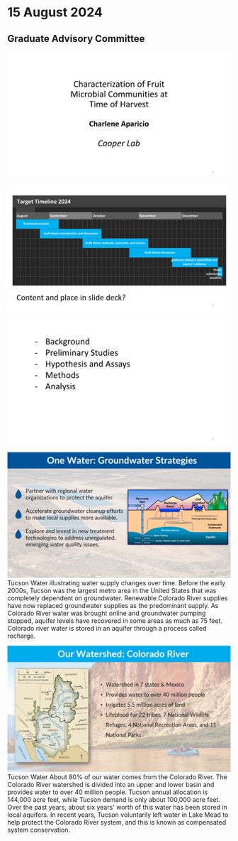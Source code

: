 # 15 August 2024
## Graduate Advisory Committee 

![slide01](./assets/2408/slide01.png) 

![slide02](./assets/2408/slide02.png) 

![slide03](./assets/2408/slide03.png) 

![slide04](./assets/2408/slide04.png) 
Tucson Water illustrating water supply changes over time. Before the early 2000s, Tucson was the largest metro area in the United States that was completely dependent on groundwater. Renewable Colorado River supplies have now replaced groundwater supplies as the predominant supply. As Colorado River water was brought online and groundwater pumping stopped, aquifer levels have recovered in some areas as much as 75 feet. Colorado river water is stored in an aquifer through a process called recharge.

![slide05](./assets/2408/slide05.png) 
Tucson Water About 80% of our water comes from the Colorado River. The Colorado River watershed is divided into an upper and lower basin and provides water to over 40 million people. Tucson annual allocation is 144,000 acre feet, while Tucson demand is only about 100,000 acre feet. Over the past years, about six years' worth of this water has been stored in local aquifers. In recent years, Tucson voluntarily left water in Lake Mead to help protect the Colorado River system, and this is known as compensated system conservation.


